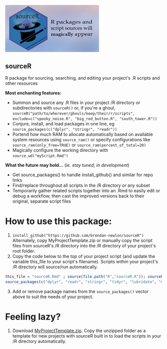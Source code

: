 
<p align="left">
  <img src="https://github.com/brendan-newlon/sourceR/blob/main/logos/sourceR_logo_card1.png" width="60%" alt="sourcer logo. sourceR: R packages and script sources will magically appear">
</p>
   
   
## sourceR
R package for sourcing, searching, and editing your project's .R scripts and other resources

**Most enchanting features:**

- Summon and source any .R files in your project /R directory or subdirectories with ```sourceR()``` or, if you're a ghoul, ```sourceR("path/to/wherever/ghouls/keep/their/r/scripts", exclude=c("spooky_noise.R", "big_red_button.R", "south_tower.R"))```
- Conjure, install, and load packages in one line, eg ```source_packages(c("dplyr", "stringr", "readr"))```
- Portend how much RAM to allocate automatically based on available system resources using ```source_ram()``` or specify configurations like ```source_ram(only_free=TRUE)``` or ```source_ram(percent_of_total=20)```
- Magically configure the working directory with ```source_wd("myScript.Rmd")```

**What the future may hold...** (*ie. stay tuned; in development*) 
- Get source_packages() to handle install_github() and similar for repo links
- Find/replace throughout all scripts in the /R directory or any subset
- Temporarily gather related scripts together into an .Rmd to easily edit or debug a workflow, then cast the improved versions back to their original, separate script files


# How to use this package:

1. ```install_github("https://github.com/brendan-newlon/sourceR")``` Alternately, copy MyProjectTemplate.zip or manually copy the script files from sourceR's /R directory into the /R directory of your project's root folder.
2. Copy the code below to the top of your project script (and update the variable this_file to your script's filename). Scripts within your project's /R directory will source/run automatically.
```r 
this_file = "sourceR.Rmd" ; source(file.path("R","sourceR.R")); sourceR(); source_ram(); source_wd(this_file); 
source_packages(c("dplyr", "readr", "stringr", "tidyr", "lubridate", "magrittr", "utf8"))
```
3. Add or remove package names from the ```source_packages()``` vector above to suit the needs of your project.

# Feeling lazy? 

1. Download [MyProjectTemplate.zip](https://github.com/brendan-newlon/sourceR/blob/main/MyProjectTemplate.zip "Hufflepuff!"). Copy the unzipped folder as a template for new projects with sourceR built in to load the scripts in your /R directory automatically.
